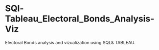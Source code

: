 # SQl-Tableau_Electoral_Bonds_Analysis-Viz
Electoral Bonds analysis and vizualization using SQL&amp; TABLEAU.

